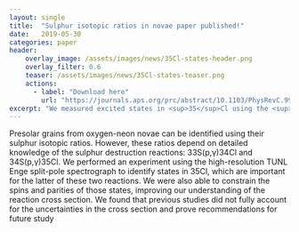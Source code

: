 ```yaml
---
layout: single
title:  "Sulphur isotopic ratios in novae paper published!"
date:   2019-05-30
categories: paper
header:
    overlay_image: /assets/images/news/35Cl-states-header.png
    overlay_filter: 0.6
    teaser: /assets/images/news/35Cl-states-teaser.png
    actions:
      - label: "Download here"
        url: "https://journals.aps.org/prc/abstract/10.1103/PhysRevC.99.055812"
excerpt: "We measured excited states in <sup>35</sup>Cl using the <sup>34</sup>S(&alpha;,p) reaction using the Enge split-pole spectrograph. By measuring angular distributions of the protons we were able to constrain the states' spin-parities, and thus the sulfur destroying reaction <sup>34</sup>S(p,&gamma;) reaction."
---
```


Presolar grains from oxygen-neon novae can be identified using their sulphur isotopic ratios. However, these ratios depend on detailed knowledge of the sulphur destruction reactions: 33S(p,γ)34Cl and 34S(p,γ)35Cl. We performed an experiment using the high-resolution TUNL Enge split-pole spectrograph to identify states in 35Cl, which are important for the latter of these two reactions. We were also able to constrain the spins and parities of those states, improving our understanding of the reaction cross section. We found that previous studies did not fully account for the uncertainties in the cross section and prove recommendations for future study
